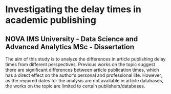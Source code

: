 # Investigating the delay times in academic publishing 
## NOVA IMS University - Data Science and Advanced Analytics MSc - Dissertation

The aim of this study is to analyze the differences in article publishing delay times from different
perspectives. Previous works on the topic suggest there are significant differences between article
publication times, which has a direct effect on the author’s personal and professional life. However, as
the required dates for the analysis are not available in article databases, the works on the topic are
limited to certain publishers/databases.
